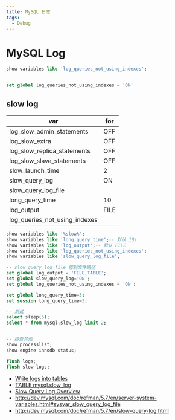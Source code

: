 ```yaml
---
title: MySQL 日志
tags:
  - Debug
---
```


# MySQL Log

```sql
show variables like 'log_queries_not_using_indexes';


set global log_queries_not_using_indexes = 'ON'
```

## slow log

| var                           | for  |
| ----------------------------- | ---- |
| log_slow_admin_statements     | OFF  |
| log_slow_extra                | OFF  |
| log_slow_replica_statements   | OFF  |
| log_slow_slave_statements     | OFF  |
| slow_launch_time              | 2    |
| slow_query_log                | ON   |
| slow_query_log_file           |      |
| long_query_time               | 10   |
| log_output                    | FILE |
| log_queries_not_using_indexes |

```sql
show variables like '%slow%';
show variables like 'long_query_time';-- 默认 10s
show variables like 'log_output';-- 默认 FILE
show variables like 'log_queries_not_using_indexes';
show variables like 'slow_query_log_file';

-- slow_query_log_file 控制文件路径
set global log_output = 'FILE,TABLE';
set global slow_query_log='ON';
set global log_queries_not_using_indexes = 'ON';

set global long_query_time=3;
set session long_query_time=3;

-- 测试
select sleep(5);
select * from mysql.slow_log limit 2;


-- 排查其他
show processlist;
show engine innodb status;

flush logs;
flush slow logs;
```

- [Write logs into tables](https://mariadb.com/kb/en/mariadb/writing-logs-into-tables/)
- [TABLE mysql.slow_log](https://mariadb.com/kb/en/mariadb/mysqlslow_log-table/)
- [Slow Query Log Overview](https://mariadb.com/kb/en/mariadb/slow-query-log-overview/)
- http://dev.mysql.com/doc/refman/5.7/en/server-system-variables.html#sysvar_slow_query_log_file
- http://dev.mysql.com/doc/refman/5.7/en/slow-query-log.html
